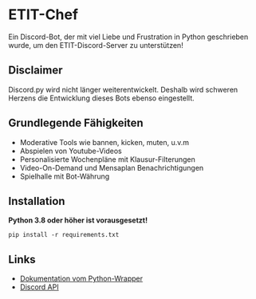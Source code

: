 ETIT-Chef
=========
Ein Discord-Bot, der mit viel Liebe und Frustration in Python geschrieben wurde, um den ETIT-Discord-Server zu unterstützen!

Disclaimer
----------
Discord.py wird nicht länger weiterentwickelt. Deshalb wird schweren Herzens die Entwicklung dieses Bots ebenso eingestellt.

Grundlegende Fähigkeiten
------------------------
- Moderative Tools wie bannen, kicken, muten, u.v.m
- Abspielen von Youtube-Videos
- Personalisierte Wochenpläne mit Klausur-Filterungen
- Video-On-Demand und Mensaplan Benachrichtigungen
- Spielhalle mit Bot-Währung

Installation
------------
**Python 3.8 oder höher ist vorausgesetzt!**
```
pip install -r requirements.txt
```

Links
------

- [Dokumentation vom Python-Wrapper](https://discordpy.readthedocs.io/en/latest/index.html>)
- [Discord API](<https://discord.gg/discord-api>)
